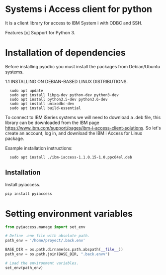 # Systems i Access client for python
It is a client library for access to IBM System i with ODBC and SSH.

Features
[x] Support for Python 3.

# Installation of dependencies
Before installing pyodbc you must install the packages from Debian/Ubuntu systems.

1.1  INSTALLING ON DEBIAN-BASED LINUX DISTRIBUTIONS.

```
  sudo apt update
  sudo apt install libpq-dev python-dev python3-dev
  sudo apt install python3.5-dev python3.6-dev
  sudo apt install unixodbc-dev
  sudo apt install build-essential
```
To connect to IBM iSeries systems we will need to download a .deb file, this library can be downloaded from the IBM page https://www.ibm.com/support/pages/ibm-i-access-client-solutions. So let's create an account, log in, and download the IBM i Access for Linux package.

Example installation instructions:
```
  sudo apt install ./ibm-iaccess-1.1.0.15-1.0.ppc64el.deb
```

Installation
------------

Install pyiaccess.
```python
pip install pyiaccess
```

# Setting environment variables
```python
from pyiaccess.manage import set_env

# Define .env file with absolute path.
path_env = '/home/proyect/.back.env'

BASE_DIR = os.path.dirname(os.path.abspath(__file__))
path_env = os.path.join(BASE_DIR, ".back.envv")

# Load the environment variables.
set_env(path_env)
```